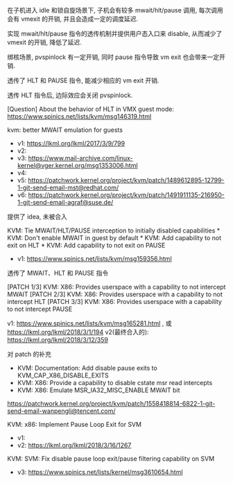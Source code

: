 在子机进入 idle 和锁自旋场景下, 子机会有较多 mwait/hlt/pause 调用, 每次调用会有 vmexit 的开销, 并且会造成一定的调度延迟.

实现 mwait/hlt/pause 指令的透传机制并提供用户态入口来 disable, 从而减少了 vmexit 的开销, 降低了延迟.

绑核场景, pvspinlock 有一定开销, 同时 pause 指令导致 vm exit 也会带来一定开销.

透传了 HLT 和 PAUSE 指令, 能减少相应的 vm exit 开销.

透传 HLT 指令后, 边际效应会关闭 pvspinlock.

[Question] About the behavior of HLT in VMX guest mode: https://www.spinics.net/lists/kvm/msg146319.html




kvm: better MWAIT emulation for guests
* v1: https://lkml.org/lkml/2017/3/9/799
* v2:
* v3: https://www.mail-archive.com/linux-kernel@vger.kernel.org/msg1353006.html
* v4:
* v5: https://patchwork.kernel.org/project/kvm/patch/1489612895-12799-1-git-send-email-mst@redhat.com/
* v6: https://patchwork.kernel.org/project/kvm/patch/1491911135-216950-1-git-send-email-agraf@suse.de/



提供了 idea, 未被合入

KVM: Tie MWAIT/HLT/PAUSE interception to initially disabled capabilities
    * KVM: Don't enable MWAIT in guest by default
    * KVM: Add capability to not exit on HLT
    * KVM: Add capability to not exit on PAUSE
- v1: https://www.spinics.net/lists/kvm/msg159356.html

透传了 MWAIT、HLT 和 PAUSE 指令

[PATCH 1/3] KVM: X86: Provides userspace with a capability to not intercept MWAIT
[PATCH 2/3] KVM: X86: Provides userspace with a capability to not intercept HLT
[PATCH 3/3] KVM: X86: Provides userspace with a capability to not intercept PAUSE

v1: https://www.spinics.net/lists/kvm/msg165281.html , 或 https://lkml.org/lkml/2018/3/1/194
v2(最终合入的): https://lkml.org/lkml/2018/3/12/359

对 patch 的补充

* KVM: Documentation: Add disable pause exits to KVM_CAP_X86_DISABLE_EXITS
* KVM: X86: Provide a capability to disable cstate msr read intercepts
* KVM: X86: Emulate MSR_IA32_MISC_ENABLE MWAIT bit

https://patchwork.kernel.org/project/kvm/patch/1558418814-6822-1-git-send-email-wanpengli@tencent.com/


KVM: x86: Implement Pause Loop Exit for SVM

* v1:
* v2: https://lkml.org/lkml/2018/3/16/1267


KVM: SVM: Fix disable pause loop exit/pause filtering capability on SVM

* v3: https://www.spinics.net/lists/kernel/msg3610654.html